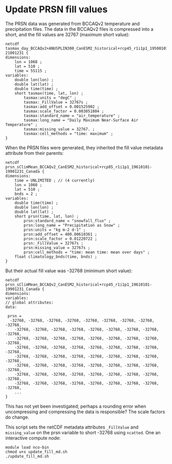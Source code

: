 # Update PRSN fill values
The PRSN data was generated from BCCAQv2 temperature and precipitation files. The data in the BCCAQv2 files is compressed into a short, and the fill values are 32767 (maximum short value):
```
netcdf tasmax_day_BCCAQv2+ANUSPLIN300_CanESM2_historical+rcp45_r1i1p1_19500101-21001231 {
dimensions:
	lon = 1068 ;
	lat = 510 ;
	time = 55115 ;
variables:
	double lon(lon) ;
	double lat(lat) ;
	double time(time) ;
	short tasmax(time, lat, lon) ;
		tasmax:units = "degC" ;
		tasmax:_FillValue = 32767s ;
		tasmax:add_offset = 0.001525902 ;
		tasmax:scale_factor = 0.003051804 ;
		tasmax:standard_name = "air_temperature" ;
		tasmax:long_name = "Daily Maximum Near-Surface Air Temperature" ;
		tasmax:missing_value = 32767. ;
		tasmax:cell_methods = "time: maximum" ;
}
```

When the PRSN files were generated, they inherited the fill value metadata attribute from their parents:
```
netcdf prsn_sClimMean_BCCAQv2_CanESM2_historical+rcp85_r1i1p1_19610101-19901231_Canada {
dimensions:
	time = UNLIMITED ; // (4 currently)
	lon = 1068 ;
	lat = 510 ;
	bnds = 2 ;
variables:
	double time(time) ;
	double lon(lon) ;
	double lat(lat) ;
	short prsn(time, lat, lon) ;
		prsn:standard_name = "snowfall_flux" ;
		prsn:long_name = "Precipitation as Snow" ;
		prsn:units = "kg m-2 d-1" ;
		prsn:add_offset = 400.00610361 ;
		prsn:scale_factor = 0.01220722 ;
		prsn:_FillValue = 32767s ;
		prsn:missing_value = 32767s ;
		prsn:cell_methods = "time: mean time: mean over days" ;
	float climatology_bnds(time, bnds) ;
}
```
But their actual fill value was -32768 (minimum short value):
```
netcdf prsn_sClimMean_BCCAQv2_CanESM2_historical+rcp45_r1i1p1_19610101-19901231_Canada {
dimensions:
variables:
// global attributes:
data:

 prsn =
  -32768, -32768, -32768, -32768, -32768, -32768, -32768, -32768, -32768, 
    -32768, -32768, -32768, -32768, -32768, -32768, -32768, -32768, -32768, 
    -32768, -32768, -32768, -32768, -32768, -32768, -32768, -32768, -32768, 
    -32768, -32768, -32768, -32768, -32768, -32768, -32768, -32768, -32768, 
    -32768, -32768, -32768, -32768, -32768, -32768, -32768, -32768, -32768, 
    -32768, -32768, -32768, -32768, -32768, -32768, -32768, -32768, -32768, 
    -32768, -32768, -32768, -32768, -32768, -32768, -32768, -32768, -32768, 
    -32768, -32768, -32768, -32768, -32768, -32768, -32768, -32768, -32768,
    ...
}
```

This has not yet been investigated; perhaps a rounding error when uncompressing and compressing the data is responsible? The scale factors do change.

This script sets the netCDF metadata attributes `_FillValue` and `missing_value` on the prsn variable to short -32768 using `ncatted`. One an interactive compute node:

```
module load nco-bin
chmod u+x update_fill_md.sh
./update_fill_md.sh
```